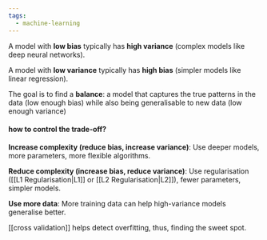 ```yaml
---
tags:
  - machine-learning
---
```

A model with **low bias** typically has **high variance** (complex models like deep neural networks).

A model with **low variance** typically has **high bias** (simpler models like linear regression).

The goal is to find a **balance**: a model that captures the true patterns in the data (low enough bias) while also being generalisable to new data (low enough variance)

#### how to control the trade-off?

**Increase complexity (reduce bias, increase variance)**: Use deeper models, more parameters, more flexible algorithms.

**Reduce complexity (increase bias, reduce variance)**: Use regularisation ([[L1 Regularisation|L1]] or [[L2 Regularisation|L2]]), fewer parameters, simpler models.

**Use more data**: More training data can help high-variance models generalise better.

[[cross validation]] helps detect overfitting, thus, finding the sweet spot.